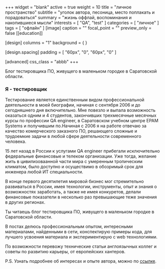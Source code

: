 +++
widget = "blank"
active = true
weight = 10
title = "личное пространство"
subtitle = "уголок автора, песоница, место поплакать и порадоваться"
summary = "жизнь оффлай, воспоминания и накопившиеся мысли"
interests = [ "QA", "test" ]
categories = [ "личное" ]
tags = [ "офлайн" ]
[image]
  caption = ""
  focal_point = ""
  preview_only = false
[[education]]

[design]
columns = "1"
background = { }

  [design.spacing]
  padding = [ "60px", "0", "60px", "0" ]

[advanced]
css_class = "abbb"
+++

Блог тестировщика ПО, живущего в маленьком городке в Саратовской области.

### Я - тестировщик

Тестирование является единственным видом профессиональной деятельности в моей биографии, начиная с сентября 2006 и до сегодняшнего дня включительно. Мне повезло и выпала возможность оказаться одним и 4 студентов, закончивших трехмесячные месячных курсы по профессии QA engineer, в Саратовском учебном центре EPAM Systems и получившим  по.Начиная с 2006 я на работе отвечаю за качество комерческого заказного ПО, решающего сложные и трудоемкие задачи в любой сфере деятельности современного человека.

15 лет назад в России к услугами QA engineer прибегали исключительно федеральные финансовые и телеком организации. Уже тогда, желание жить в цивилизоваанной части мира с умеренным тропическим климатом, было доступно и осуществимо в обозримый срок для инженера любой ИТ специальности.

В конце первого десятилетия мировой бизнес мог стремительно развиваться в России, имея технологии, инструменты, опыт и знания о возможностях заработать, а также не имея конкуретов, делали финансовые показатели в несколько раз превышающие теже значения в других регионах.
<!-- 
Этот блог существует, чтобы помочь заинтересованным людям в решении возникающих технических проблем, которые были решены автором и решение теперь доступно всем желающим. Работая в ИТ, каждый инженер сталкивается с различными проблемами, будь то настройка окружения или написания куска кода, казалось бы не сложного, но из незнакомого контекста и поиск правильного ответа может отнять достаточно времени и сил. Еще сложнее в такой ситуации новичку, без досточного знания английского языка, 90% технических проблем доступны в интернете на английском. Побробнее об идее создания этого ресурса написано ---[тут](/идея/)---.

Интересы автора и темы постов блога, ограничиваются слудующими темами - профессия QA, обеспечение качества ПО, организация процессов в команде при разработке коммерческого софта, настройка *nix систем, на примере Ubuntu, автоматизация тестирования инструментами Java и Java Script, автомаитзация интерфейсов и различных API, использование Paspbery Pi для простой автоматизации и конечно применение web технологий - протоколы, форматы, инструменты, особенности браузеров.

Здесь **НЕТ** никакой информации о продуктах Windows, продвинутом программировании на Python и тестировании мобильных приложений.

По возможности перевожу технические статьи англоязычных коллег и советы по развитию карьеры в ИТ, от опытных хантеров.  Переводы, наверняка, будут интересны не только новичкам, но и опытным пользователям. Надеюсь, что опубликованные материалы, смогут помочь широкому кругу читателей в понимании процесса разработки качественных цивровых товаров и услуг, существующих подходах и оптимальном выборе существующих инструментов.

Желаю удачи и лугких решений профессиональных задач!

P.S. Узнать подробнее об интересах и профессиональном опыте автора, можно по [ссылке](/автор/).

P.S.S Содержание блога, для более удобной навигации, разбито на категории и темы и находится в соответсвующем [разделе](/содержание/). -->

Ты читаешь блог тестировщика ПО, живущего в маленьком городке в Саратовской области.

В постах делюсь профессиональным опытом, интересными материалами, найденными в сети, конспектирую примеры кода, для лучшего усвоения материала и экспериментирую с web технологиями.

По возможности перевожу технические статьи англоязычных коллег и советы по развитию карьеры, от европейских хантеров.

P.S. Узнать подробнее об интересах и опыте автора, можно по [ссылке](автор/).
